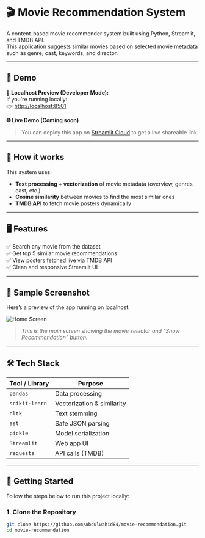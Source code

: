 # 🎬 Movie Recommendation System

A content-based movie recommender system built using Python, Streamlit, and TMDB API.  
This application suggests similar movies based on selected movie metadata such as genre, cast, keywords, and director.

---

## 🚀 Demo

**📍 Localhost Preview (Developer Mode):**  
If you're running locally:  
👉 [http://localhost:8501](http://localhost:8501)

**🌐 Live Demo (Coming soon)**  
> You can deploy this app on [Streamlit Cloud](https://streamlit.io/cloud) to get a live shareable link.

---

## 🧠 How it works

This system uses:

- **Text processing + vectorization** of movie metadata (overview, genres, cast, etc.)
- **Cosine similarity** between movies to find the most similar ones
- **TMDB API** to fetch movie posters dynamically

---

## 🖥️ Features

✅ Search any movie from the dataset  
✅ Get top 5 similar movie recommendations  
✅ View posters fetched live via TMDB API  
✅ Clean and responsive Streamlit UI

---

## 🧪 Sample Screenshot

Here’s a preview of the app running on localhost:

![Home Screen](screenshot.png)

> _This is the main screen showing the movie selector and "Show Recommendation" button._

---

## 🛠️ Tech Stack

| Tool / Library     | Purpose                     |
|--------------------|-----------------------------|
| `pandas`           | Data processing             |
| `scikit-learn`     | Vectorization & similarity  |
| `nltk`             | Text stemming               |
| `ast`              | Safe JSON parsing           |
| `pickle`           | Model serialization         |
| `Streamlit`        | Web app UI                  |
| `requests`         | API calls (TMDB)            |

---

## 🧰 Getting Started

Follow the steps below to run this project locally:

### 1. Clone the Repository

```bash
git clone https://github.com/Abdulwahid84/movie-recommendation.git
cd movie-recommendation
